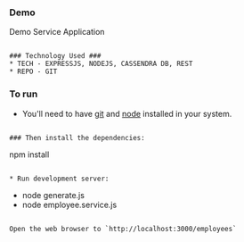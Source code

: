 ### Demo ###
Demo Service Application
```

### Technology Used ###
* TECH - EXPRESSJS, NODEJS, CASSENDRA DB, REST 
* REPO - GIT

```


### To run

* You'll need to have [git](https://git-scm.com/) and [node](https://nodejs.org/en/) installed in your system.

```

### Then install the dependencies:

```
npm install
```

* Run development server:

```
* node generate.js
* node employee.service.js


```

Open the web browser to `http://localhost:3000/employees`
